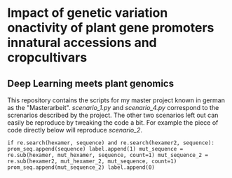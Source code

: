 # Impact of genetic variation onactivity of plant gene promoters innatural accessions and cropcultivars
## Deep Learning meets plant genomics

This repository contains the scripts for my master project known in german as the "Masterarbeit".
*scenario_1.py* and *scenario_4.py* correspond to the screnarios described by the project. The other two scenarios left out can
easily be reproduce by tweaking the code a bit. For example the piece of code directly below will reproduce *scenario_2*.

`if re.search(hexamer, sequence) and re.search(hexamer2, sequence):
    prom_seq.append(sequence)
    label.append(1)
    mut_sequence = re.sub(hexamer, mut_hexamer, sequence, count=1)
    mut_sequence_2 = re.sub(hexamer2, mut_hexamer_2, mut_sequence, count=1)
    prom_seq.append(mut_sequence_2)
    label.append(0)`
